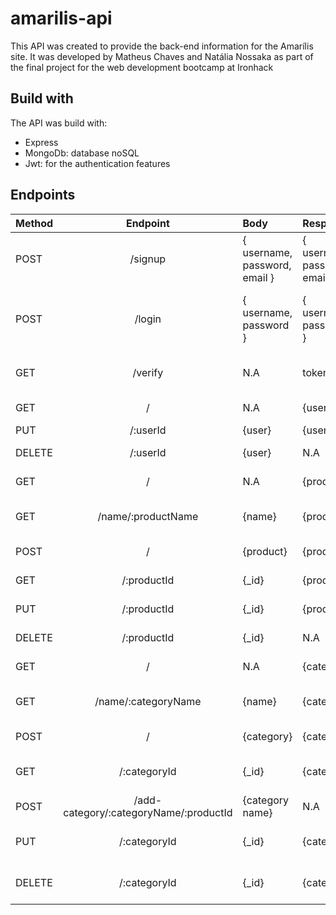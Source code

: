 # amarilis-api
This API was created to provide the back-end information for the Amarílis site. It was developed by Matheus Chaves and Natália Nossaka as part of the final project for the web development bootcamp at Ironhack

## Build with
The API was build with:
- Express
- MongoDb: database noSQL
- Jwt: for the authentication features

## Endpoints

| Method | Endpoint | Body | Response | Action
| :---         |     :---:      | :---     | :---     | :---   |
| POST   | /signup     | { username, password, email } | { username, password, email } | Create a new user on the databse |
| POST   | /login    | { username, password } | { username, password } | Generate de token for the routes that need authentication |
| GET    | /verify   | N.A | token | Verify if the user is authenticated |
| GET    | /         | N.A | {user} | Returns all users |
| PUT    | /:userId  | {user} | {user} | Edit the user |
| DELETE | /:userId | {user} | N.A | Delete the user |
| GET    | /         | N.A | {product} | Returns all products |
| GET    | /name/:productName | {name} | {product} | Returns a product by name |
| POST   | /         | {product} | {product} | Create a new product |
| GET    | /:productId | {_id} | {product} | Returns a product by id |
| PUT    | /:productId | {_id} | {product} | Edit a product by id |
| DELETE | /:productId | {_id} | N.A | Delete a product by id |
| GET    | /         | N.A | {categoy} | Returns all categories |
| GET    | /name/:categoryName | {name} | {category} | Returns a category by name |
| POST   | /         | {category} | {category} | Create a new category |
| GET    | /:categoryId | {_id} | {category} | Returns a category by id |
| POST   | /add-category/:categoryName/:productId | {category name} | N.A | Add a product to a category |
| PUT    | /:categoryId | {_id} | {category} | Edit a category by id |
| DELETE | /:categoryId | {_id} | {category} | Delete a category by id |






